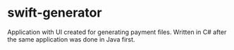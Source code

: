# swift-generator

Application with UI created for generating payment files. Written in C# after the same application was done in Java first.
